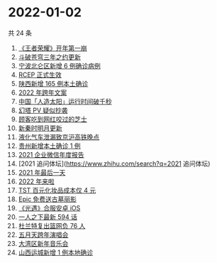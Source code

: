 # 2022-01-02

共 24 条

<!-- BEGIN ZHIHUSEARCH -->
<!-- 最后更新时间 Sun Jan 02 2022 08:44:00 GMT+0800 (China Standard Time) -->
1. [《王者荣耀》开年第一崩](https://www.zhihu.com/search?q=王者荣耀)
1. [斗破苍穹三年之约更新](https://www.zhihu.com/search?q=斗破苍穹三年之约)
1. [宁波北仑区新增 6 例确诊病例](https://www.zhihu.com/search?q=宁波疫情)
1. [RCEP 正式生效](https://www.zhihu.com/search?q=RCEP)
1. [陕西新增 165 例本土确诊](https://www.zhihu.com/search?q=陕西疫情)
1. [2022 年跨年文案](https://www.zhihu.com/search?q=跨年文案)
1. [中国「人造太阳」运行时间破千秒](https://www.zhihu.com/search?q=中国人造太阳)
1. [幻塔 PV 疑似抄袭](https://www.zhihu.com/search?q=幻塔)
1. [顾客吃到网红咬过的芝士](https://www.zhihu.com/search?q=网红咬过的芝士)
1. [新秦时明月更新](https://www.zhihu.com/search?q=新秦时明月)
1. [液化气车泄漏致京沪高铁晚点](https://www.zhihu.com/search?q=京沪高铁晚点)
1. [贵州新增本土确诊 1 例](https://www.zhihu.com/search?q=贵州疫情)
1. [2021 企业微信年度报告](https://www.zhihu.com/search?q=企业微信年度报告)
1. [2021 追问体坛](https://www.zhihu.com/search?q=2021 追问体坛)
1. [2021 年最后一天](https://www.zhihu.com/search?q=2021最后一天)
1. [2022 年来啦](https://www.zhihu.com/search?q=2022)
1. [TST 百元化妆品成本仅 4 元](https://www.zhihu.com/search?q=TST成本)
1. [Epic 免费送古墓丽影](https://www.zhihu.com/search?q=epic)
1. [《光遇》合服安卓 iOS](https://www.zhihu.com/search?q=光遇)
1. [一人之下最新 594 话](https://www.zhihu.com/search?q=一人之下)
1. [杜兰特复出篮网负 76 人](https://www.zhihu.com/search?q=篮网)
1. [五月天跨年演唱会](https://www.zhihu.com/search?q=五月天)
1. [大湾区新年音乐会](https://www.zhihu.com/search?q=大湾区音乐会)
1. [山西运城新增 1 例本地确诊](https://www.zhihu.com/search?q=山西疫情)
<!-- END ZHIHUSEARCH -->

